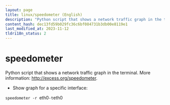 ```yaml
---
layout: page
title: linux/speedometer (English)
description: "Python script that shows a network traffic graph in the terminal."
content_hash: dec13fd59b029fc36c6bf084731b3db00e8119e1
last_modified_at: 2023-11-12
tldri18n_status: 2
---
```

# speedometer

Python script that shows a network traffic graph in the terminal.
More information: <http://excess.org/speedometer>.

- Show graph for a specific interface:

`speedometer -r `<span class="tldr-var badge badge-pill bg-dark-lm bg-white-dm text-white-lm text-dark-dm font-weight-bold">eth0</span>` -t `<span class="tldr-var badge badge-pill bg-dark-lm bg-white-dm text-white-lm text-dark-dm font-weight-bold">eth0</span>
